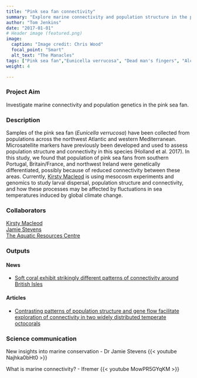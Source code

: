 ```yaml
---
title: "Pink sea fan connectivity"
summary: "Explore marine connectivity and population structure in the pink sea fan."
author: "Tom Jenkins"
date: "2017-01-01"
# Header image (featured.png)
image:
  caption: "Image credit: Chris Wood"
  focal_point: "Smart"
  alt_text: "The Manacles"
tags: ["Pink sea fan","Eunicella verrucosa", "Dead man's fingers", "Alcyonium digitatum", "Population structure", "Marine connectivity"]
weight: 4

---
```


### Project Aim
Investigate marine connectivity and population genetics in the pink sea fan.

### Description
Samples of the pink sea fan (_Eunicella verrucosa_) have been collected from populations across the northwest Atlantic and western Mediterranean. Microsatellite markers have previously been developed and used to assess population structure and connectivity in this species (Holland et al. 2017). In this study, we found that population of pink sea fans from southern Portugal, Britain/France, and northwest Ireland were genetically differentiated, possibly because of reduced connectivity between these areas. Currently, [Kirsty Macleod](http://projects.exeter.ac.uk/meeg/kirsty-macleod) is using mesocosm experiments and genomics to study larval dispersal, population structure and connectivity, and how these processes may be affected by fluctuations in sea temperatures induced by global climate change.

### Collaborators
[Kirsty Macleod](http://projects.exeter.ac.uk/meeg/kirsty-macleod)  
[Jamie Stevens](https://biosciences.exeter.ac.uk/staff/profile/index.php?web_id=jamie_stevens)  
[The Aquatic Resources Centre](https://biosciences.exeter.ac.uk/exeter/facilities/aquaticresourcescentre/)

### Outputs

#### News
- [Soft coral exhibit strikingly different patterns of connectivity around British Isles](https://www.sciencedaily.com/releases/2017/03/170315125538.htm)

#### Articles
- [Contrasting patterns of population structure and gene flow facilitate exploration of connectivity in two widely distributed temperate octocorals](https://doi.org/10.1038/hdy.2017.14)

### Science communication
New insights into marine conservation - Dr Jamie Stevens
{{< youtube Najhka0bHt0 >}}

What is marine connectivity? - Ifremer
{{< youtube MowPR5GYqKM >}}
